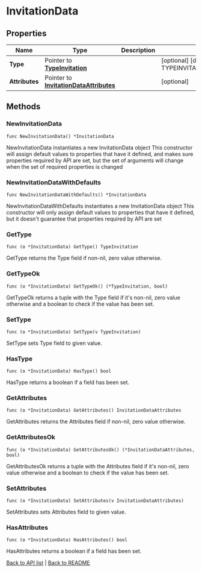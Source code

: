 # InvitationData

## Properties

Name | Type | Description | Notes
------------ | ------------- | ------------- | -------------
**Type** | Pointer to [**TypeInvitation**](TypeInvitation.md) |  | [optional] [default to TYPEINVITATION_INVITATION]
**Attributes** | Pointer to [**InvitationDataAttributes**](InvitationDataAttributes.md) |  | [optional] 

## Methods

### NewInvitationData

`func NewInvitationData() *InvitationData`

NewInvitationData instantiates a new InvitationData object
This constructor will assign default values to properties that have it defined,
and makes sure properties required by API are set, but the set of arguments
will change when the set of required properties is changed

### NewInvitationDataWithDefaults

`func NewInvitationDataWithDefaults() *InvitationData`

NewInvitationDataWithDefaults instantiates a new InvitationData object
This constructor will only assign default values to properties that have it defined,
but it doesn't guarantee that properties required by API are set

### GetType

`func (o *InvitationData) GetType() TypeInvitation`

GetType returns the Type field if non-nil, zero value otherwise.

### GetTypeOk

`func (o *InvitationData) GetTypeOk() (*TypeInvitation, bool)`

GetTypeOk returns a tuple with the Type field if it's non-nil, zero value otherwise
and a boolean to check if the value has been set.

### SetType

`func (o *InvitationData) SetType(v TypeInvitation)`

SetType sets Type field to given value.

### HasType

`func (o *InvitationData) HasType() bool`

HasType returns a boolean if a field has been set.

### GetAttributes

`func (o *InvitationData) GetAttributes() InvitationDataAttributes`

GetAttributes returns the Attributes field if non-nil, zero value otherwise.

### GetAttributesOk

`func (o *InvitationData) GetAttributesOk() (*InvitationDataAttributes, bool)`

GetAttributesOk returns a tuple with the Attributes field if it's non-nil, zero value otherwise
and a boolean to check if the value has been set.

### SetAttributes

`func (o *InvitationData) SetAttributes(v InvitationDataAttributes)`

SetAttributes sets Attributes field to given value.

### HasAttributes

`func (o *InvitationData) HasAttributes() bool`

HasAttributes returns a boolean if a field has been set.


[Back to API list](../README.md#documentation-for-api-endpoints) | [Back to README](../README.md)
